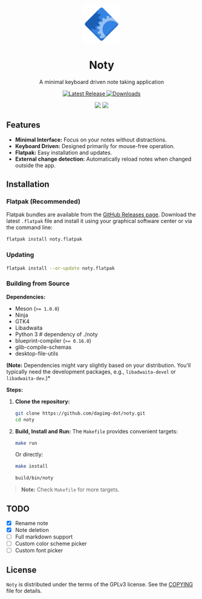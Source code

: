 <div align="center">
  <img src="https://raw.githubusercontent.com/dagimg-dot/noty/main/data/icons/hicolor/scalable/apps/com.dagimg.noty.svg" width="100">
  <h1 align="center">Noty</h1>
  <p align="center">A minimal keyboard driven note taking application</p>
  <p>
  <a href="https://github.com/dagimg-dot/noty/releases/latest">
    <img src="https://img.shields.io/github/v/release/dagimg-dot/noty?label=version" alt="Latest Release">
  </a>
  <a href="https://github.com/dagimg-dot/noty/releases/latest">
    <img src="https://img.shields.io/github/downloads/dagimg-dot/noty/latest/total?label=downloads" alt="Downloads">
  </a>
  </p>
</div>

<div align="center">
  <img src="https://i.ibb.co/352fBR7r/Screenshot-From-2025-04-09-21-49-52.png" width="300">
  <img src="https://i.ibb.co/gbZr6ks5/Screenshot-From-2025-04-09-21-50-26.png" width="300">
</div>

## Features

- **Minimal Interface:** Focus on your notes without distractions.
- **Keyboard Driven:** Designed primarily for mouse-free operation.
- **Flatpak:** Easy installation and updates.
- **External change detection:** Automatically reload notes when changed outside the app.

## Installation

### Flatpak (Recommended)

Flatpak bundles are available from the [GitHub Releases page](https://github.com/dagimg/noty/releases). Download the latest `.flatpak` file and install it using your graphical software center or via the command line:

```bash
flatpak install noty.flatpak
```

### Updating

```bash
flatpak install --or-update noty.flatpak
```

### Building from Source

**Dependencies:**

- Meson (`>= 1.0.0`)
- Ninja
- GTK4
- Libadwaita
- Python 3 # dependency of ./noty
- blueprint-compiler (`>= 0.16.0`)
- glib-compile-schemas
- desktop-file-utils

**(Note:** Dependencies might vary slightly based on your distribution. You'll typically need the development packages, e.g., `libadwaita-devel` or `libadwaita-dev`.)\*

**Steps:**

1.  **Clone the repository:**
    ```bash
    git clone https://github.com/dagimg-dot/noty.git
    cd noty
    ```
2.  **Build, Install and Run:**
    The `Makefile` provides convenient targets:

    ```bash
    make run
    ```

    Or directly:

    ```bash
    make install
    ```

    ```bash
    build/bin/noty
    ```

> **Note:** Check `Makefile` for more targets.

## TODO

- [x] Rename note
- [x] Note deletion
- [ ] Full markdown support
- [ ] Custom color scheme picker
- [ ] Custom font picker

## License

`Noty` is distributed under the terms of the GPLv3 license. See the [COPYING](COPYING) file for details.
